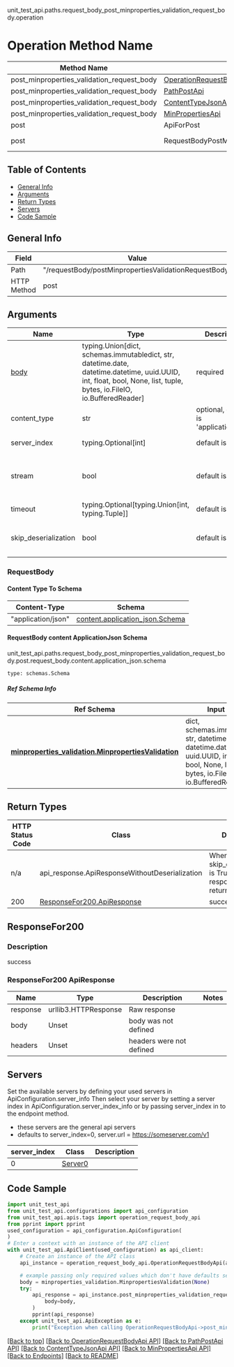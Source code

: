 unit_test_api.paths.request_body_post_minproperties_validation_request_body.operation
# Operation Method Name

| Method Name | Api Class | Notes |
| ----------- | --------- | ----- |
| post_minproperties_validation_request_body | [OperationRequestBodyApi](../../apis/tags/operation_request_body_api.md) | This api is only for tag=operation.requestBody |
| post_minproperties_validation_request_body | [PathPostApi](../../apis/tags/path_post_api.md) | This api is only for tag=path.post |
| post_minproperties_validation_request_body | [ContentTypeJsonApi](../../apis/tags/content_type_json_api.md) | This api is only for tag=contentType_json |
| post_minproperties_validation_request_body | [MinPropertiesApi](../../apis/tags/min_properties_api.md) | This api is only for tag=minProperties |
| post | ApiForPost | This api is only for this endpoint |
| post | RequestBodyPostMinpropertiesValidationRequestBody | This api is only for path=/requestBody/postMinpropertiesValidationRequestBody |

## Table of Contents
- [General Info](#general-info)
- [Arguments](#arguments)
- [Return Types](#return-types)
- [Servers](#servers)
- [Code Sample](#code-sample)

## General Info
| Field | Value |
| ----- | ----- |
| Path | "/requestBody/postMinpropertiesValidationRequestBody" |
| HTTP Method | post |

## Arguments

Name | Type | Description  | Notes
------------- | ------------- | ------------- | -------------
[body](#requestbody) | typing.Union[dict, schemas.immutabledict, str, datetime.date, datetime.datetime, uuid.UUID, int, float, bool, None, list, tuple, bytes, io.FileIO, io.BufferedReader] | required |
content_type | str | optional, default is 'application/json' | Selects the schema and serialization of the request body. value must be one of ['application/json']
server_index | typing.Optional[int] | default is None | Allows one to select a different [server](#servers). If not None, must be one of [0]
stream | bool | default is False | if True then the response.content will be streamed and loaded from a file like object. When downloading a file, set this to True to force the code to deserialize the content to a FileSchema file
timeout | typing.Optional[typing.Union[int, typing.Tuple]] | default is None | the timeout used by the rest client
skip_deserialization | bool | default is False | when True, headers and body will be unset and an instance of api_response.ApiResponseWithoutDeserialization will be returned

### RequestBody

#### Content Type To Schema
Content-Type | Schema
------------ | -------
"application/json" | [content.application_json.Schema](#requestbody-content-applicationjson-schema)

#### RequestBody content ApplicationJson Schema
unit_test_api.paths.request_body_post_minproperties_validation_request_body.post.request_body.content.application_json.schema
```
type: schemas.Schema
```

##### Ref Schema Info
Ref Schema | Input Type | Output Type
---------- | ---------- | -----------
[**minproperties_validation.MinpropertiesValidation**](../../components/schema/minproperties_validation.md) | dict, schemas.immutabledict, str, datetime.date, datetime.datetime, uuid.UUID, int, float, bool, None, list, tuple, bytes, io.FileIO, io.BufferedReader | schemas.immutabledict, str, float, int, bool, None, tuple, bytes, io.FileIO

## Return Types

HTTP Status Code | Class | Description
------------- | ------------- | -------------
n/a | api_response.ApiResponseWithoutDeserialization | When skip_deserialization is True this response is returned
200 | [ResponseFor200.ApiResponse](#responsefor200-apiresponse) | success

## ResponseFor200

### Description
success

### ResponseFor200 ApiResponse
Name | Type | Description  | Notes
------------- | ------------- | ------------- | -------------
response | urllib3.HTTPResponse | Raw response |
body | Unset | body was not defined |
headers | Unset | headers were not defined |

## Servers

Set the available servers by defining your used servers in ApiConfiguration.server_info
Then select your server by setting a server index in ApiConfiguration.server_index_info or by
passing server_index in to the endpoint method.
- these servers are the general api servers
- defaults to server_index=0, server.url = https://someserver.com/v1

server_index | Class | Description
------------ | ----- | ------------
0 | [Server0](../../servers/server_0.md) |

## Code Sample

```python
import unit_test_api
from unit_test_api.configurations import api_configuration
from unit_test_api.apis.tags import operation_request_body_api
from pprint import pprint
used_configuration = api_configuration.ApiConfiguration(
)
# Enter a context with an instance of the API client
with unit_test_api.ApiClient(used_configuration) as api_client:
    # Create an instance of the API class
    api_instance = operation_request_body_api.OperationRequestBodyApi(api_client)

    # example passing only required values which don't have defaults set
    body = minproperties_validation.MinpropertiesValidation(None)
    try:
        api_response = api_instance.post_minproperties_validation_request_body(
            body=body,
        )
        pprint(api_response)
    except unit_test_api.ApiException as e:
        print("Exception when calling OperationRequestBodyApi->post_minproperties_validation_request_body: %s\n" % e)
```

[[Back to top]](#top)
[[Back to OperationRequestBodyApi API]](../../apis/tags/operation_request_body_api.md)
[[Back to PathPostApi API]](../../apis/tags/path_post_api.md)
[[Back to ContentTypeJsonApi API]](../../apis/tags/content_type_json_api.md)
[[Back to MinPropertiesApi API]](../../apis/tags/min_properties_api.md)
[[Back to Endpoints]](../../../README.md#Endpoints) [[Back to README]](../../../README.md)
